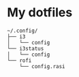 # My dotfiles
```
~/.config/
├── i3
│   └── config
└── i3status
│   └── config
└── rofi
    └── config.rasi
```
